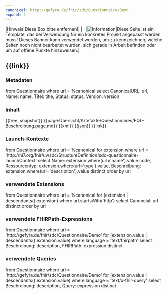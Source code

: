 ```yaml
---
canonical: http://gefyra.de/fhir/sdc/Questionnaire/Demo
expand: 2
---
```


|Hinweis|Diese Box bitte entfernen!|
|-
|![Information](https://wiki.hl7.de/images/thumb/Under_construction_icon-blue.svg/100px-Under_construction_icon-blue.svg.png)|Diese Seite ist ein Template, das bei Verwendung für ein konkretes Projekt angepasst werden muss! Dieses Banner kann verwendet werden, um zu kennzeichnen, welche Seiten noch nicht bearbeitet wurden, sich gerade in Arbeit befinden oder um auf offene Punkte hinzuweisen.|

## {{link}}

### Metadaten

<fql output="transpose" headers="true">
from
	Questionnaire
where
	url = %canonical 
select
	CanonicalURL: url, Name: name, Titel: title, Status: status, Version: version
</fql>

### Inhalt

<tabs>
  <tab title="Darstellung">{{tree, snapshot}}</tab>
  <tab title="Beschreibung"> 
    {{page:Übersicht/Artefakte/Questionnaires/FQL-Beschreibung.page.md}}
  </tab>
  <tab title="XML">{{xml}}</tab>
  <tab title="JSON">{{json}}</tab>
  <tab title="Link">{{link}}</tab> 
</tabs>

### Launch-Kontexte
<fql>
from
    Questionnaire
where
    url = %canonical
for extension
where url = 'http://hl7.org/fhir/uv/sdc/StructureDefinition/sdc-questionnaire-launchContext'
select 
	Name: extension.where(url='name').value.code, Ressourcentyp: extension.where(url='type').value, Beschreibung: extension.where(url='description').value
distinct
order by url
</fql>

### verwendete Extensions
<fql>
from
    Questionnaire
where
    url = %canonical
for (extension | descendants().extension)
where url.startsWith('http') 
select 
	Canoncial: url
distinct
order by url
</fql>

### verwendete FHIRPath-Expressions
<fql>
from
    Questionnaire
where
    url = 'http://gefyra.de/fhir/sdc/Questionnaire/Demo'
for (extension.value | descendants().extension.value)
where language = 'text/fhirpath'
select 
	Beschreibung: description, FHIRPath: expression
distinct
</fql>


### verwendete Queries
<fql>
from
    Questionnaire
where
    url = 'http://gefyra.de/fhir/sdc/Questionnaire/Demo'
for (extension.value | descendants().extension.value)
where language = 'text/x-fhir-query'
select 
	Beschreibung: description, Query: expression
distinct
</fql>